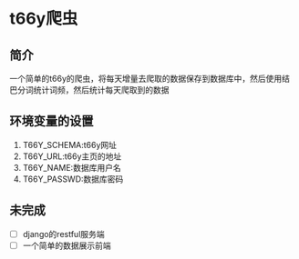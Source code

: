 # t66y爬虫

## 简介

一个简单的t66y的爬虫，将每天增量去爬取的数据保存到数据库中，然后使用结巴分词统计词频，然后统计每天爬取到的数据


## 环境变量的设置

1. T66Y_SCHEMA:t66y网址
2. T66Y_URL:t66y主页的地址
3. T66Y_NAME:数据库用户名
4. T66Y_PASSWD:数据库密码

## 未完成 

- [ ] django的restful服务端
- [ ] 一个简单的数据展示前端